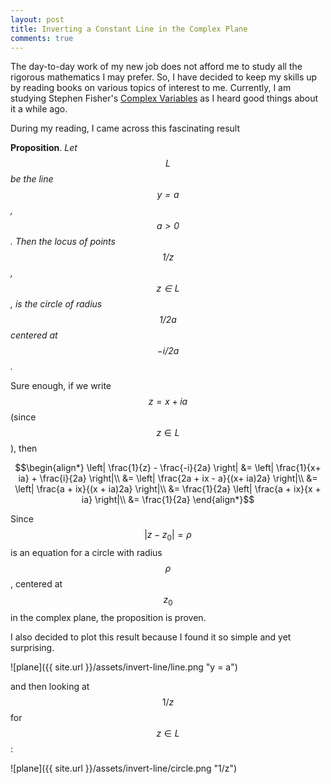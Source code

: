 ```yaml
---
layout: post
title: Inverting a Constant Line in the Complex Plane
comments: true
---
```


The day-to-day work of my new job does not afford me to study all the rigorous mathematics I may prefer. So, I have decided to keep my skills up by reading books on various topics of interest to me. Currently, I am studying Stephen Fisher's [Complex Variables](http://www.amazon.com/Complex-Variables-Second-Edition-Mathematics/dp/0486406792) as I heard good things about it a while ago. 

During my reading, I came across this fascinating result

**Proposition**. *Let $$L$$ be the line $$y=a$$, $$a>0$$. Then the locus of points $$1/z$$, $$z \in L$$, is the circle of radius $$1/2a$$ centered at $$-i/2a$$.*

Sure enough, if we write $$z= x + ia$$ (since $$z \in L$$), then 

$$\begin{align*}
\left| \frac{1}{z} - \frac{-i}{2a} \right| &= \left| \frac{1}{x+ ia} + \frac{i}{2a} \right|\\
&= \left| \frac{2a + ix - a}{(x+ ia)2a} \right|\\
&= \left| \frac{a + ix}{(x + ia)2a} \right|\\
&= \frac{1}{2a} \left| \frac{a + ix}{x + ia} \right|\\
&= \frac{1}{2a}
\end{align*}$$

Since 
$$
| z - z_0 | = \rho
$$ 
is an equation for a circle with radius $$\rho$$, centered at $$z_0$$ in the complex plane, the proposition is proven.

I also decided to plot this result because I found it so simple and yet surprising. 

![plane]({{ site.url }}/assets/invert-line/line.png "y = a") 

and then looking at $$1/z$$ for $$z \in L$$:

![plane]({{ site.url }}/assets/invert-line/circle.png "1/z") 